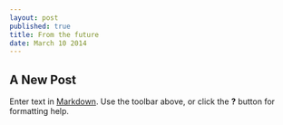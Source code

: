 ```yaml
---
layout: post
published: true
title: From the future
date: March 10 2014
---
```


## A New Post

Enter text in [Markdown](http://daringfireball.net/projects/markdown/). Use the toolbar above, or click the **?** button for formatting help.
